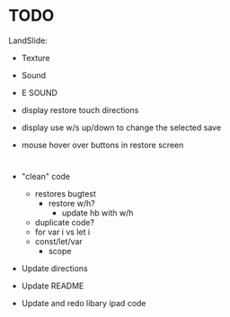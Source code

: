 # TODO

LandSlide:
- Texture
- Sound

- E SOUND

- display restore touch directions
- display use w/s up/down to change the selected save

- mouse hover over buttons in restore screen

# 

- "clean" code
    - restores bugtest
        - restore w/h?
            - update hb with w/h
    - duplicate code?
    - for var i vs let i
    - const/let/var
        - scope

- Update directions
- Update README

- Update and redo libary ipad code
